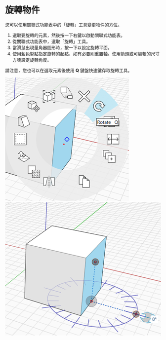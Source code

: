 # 旋轉物件

您可以使用關聯式功能表中的「旋轉」工具變更物件的方位。

1. 選取要旋轉的元素，然後按一下右鍵以啟動關聯式功能表。
2. 從關聯式功能表中，選取「旋轉」工具。
3. 當滑鼠出現量角器圖形時，按一下以設定旋轉平面。
4. 使用藍色掣點指定旋轉的起點，如有必要則重置軸。使用箭頭或可編輯的尺寸方塊設定旋轉角度。

請注意，您也可以在選取元素後使用 **Q** 鍵盤快速鍵存取旋轉工具。

![](../.gitbook/assets/rotate1.png)  
![](../.gitbook/assets/rotate2.png)

